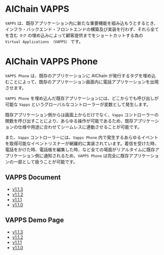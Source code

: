 # AIChain VAPPS
`VAPPS` は、既存アプリケーション内に新たな重要機能を組み込もうとするとき、インフラ・バックエンド・フロントエンドの構築及び実装を行わず、それら全てを含む `タグ` の埋め込みによって顧客提供までをショートカットする為の `Virtual Applications （VAPPS）` です。

# AIChain VAPPS Phone
`VAPPS Phone` は、既存のアプリケーションに AIChain が発行するタグを埋め込むことによって、既存のアプリケーション画面内に電話アプリケーションを出現させます。

`VAPPS Phone` を埋め込んだ既存アプリケーションには、どこからでも呼び出しが可能な `Vapps` というグローバルなコントローラーが変数として発生します。

既存アプリケーション側からは画面上からだけでなく、`Vapps` コントローラーの関数を呼び出すことにより、あらゆる操作が可能であるため、既存アプリケーションの仕様や用途に合わせてシームレスに連動させることが可能です。

また、`Vapps` コントローラーには、`Vapps Phone` 内で発生するあらゆるイベントを取得可能なイベントリスナーが網羅的に実装されています。着信を受けた時、電話をかけた時、電話帳を編集した時、など全ての場面がリアルタイムに既存アプリケーション側に通知されるため、`VAPPS Phone` は完全に既存アプリケーションの一部として扱うことが可能です。


## VAPPS Document
- [v1.1.3](docs/v1.1.3/README.md)
- [v1.1.2](docs/v1.1.2/README.md)
- [v1.1.1](docs/v1.1.1/README.md)
- [v1.1.0](docs/v1.1.0/README.md)

## VAPPS Demo Page
- [v1.1.3](https://aichain-pjt.github.io/vapps-public/v1.1.3/)
- [v1.1.2](https://aichain-pjt.github.io/vapps-public/v1.1.2/)
- [v1.1.1](https://aichain-pjt.github.io/vapps-public/v1.1.1/)
- [v1.1.0](https://aichain-pjt.github.io/vapps-public/v1.1.0/)